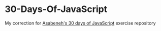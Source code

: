 # 30-Days-Of-JavaScript
My correction for [Asabeneh's 30 days of JavaScript](https://github.com/Asabeneh/30-Days-Of-JavaScript) exercise repository
